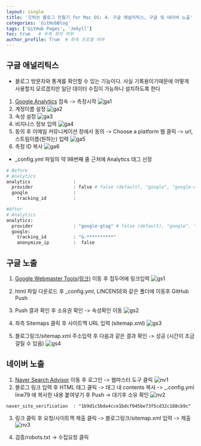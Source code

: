 ```yaml
---
layout: single
title: '깃허브 블로그 만들기 for Mac OS: 4. 구글 애널리틱스, 구글 및 네이버 노출'
categories: 'GitHubBlog'
tags: ['GitHub Pages', 'Jekyll']
toc: true   # 우측 목차 여부
author_profile: True  # 좌측 프로필 여부
---
```



## 구글 애널리틱스
- 블로그 방문자와 통계를 확인할 수 있는 기능이다. 사실 기록용이기때문에 어떻게 사용할지 모르겠지만 일단 데이터 수집이 가능하니 설치하도록 한다

1. [Google Analytics](https://analytics.google.com/analytics/web/provision/?hl=ko&pli=1#/provision) 접속 -> 측정시작
![ga1](/assets/blog_img/ga1.png)
2. 계정이름 설정
![ga2](/assets/blog_img/ga2.png)
3. 속성 설정
![ga3](/assets/blog_img/ga3.png)
4. 비지니스 정보 입력
![ga4](/assets/blog_img/ga4.png)
5. 동의 후 이메일 커뮤니케이션 창에서 동의 -> Choose a platform 웹 클릭 -> url, 스트림이름(원하는) 입력
![ga5](/assets/blog_img/ga5.png)
6. 측정 ID 복사
![ga6](/assets/blog_img/ga6.png)
- _config.yml 파일의 약 98번째 줄 근처에 Analytics 태그 선정

```python 
# Before
# Analytics
analytics                :
  provider               : false # false (default), "google", "google-universal", "google-gtag", "custom"
  google                 :
    tracking_id          :

#After
# Analytics
analytics:
  provider               : "google-gtag" # false (default), "google", "google-universal", "google-gtag", "custom"
  google:
    tracking_id          : "G-**********"
    anonymize_ip         :  false
```

## 구글 노출

1. [Google Webmaster Tools(링크)](https://search.google.com/search-console/welcome?hl=ko) 이동 후 접두어에 링크입력
![gs1](/assets/blog_img/gs1.png)

2.  html 파일 다운로드 후 _config.yml, LINCENSE와 같은 폴더에 이동후 GitHub Push
3.  Push 결과 확인 후 소유권 확인 -> 속성확인 이동
![gs2](/assets/blog_img/gs2.png)

4. 좌측 Sitemaps 클릭 후 사이트맥 URL 입력 (sitemap.xml)
![gs3](/assets/blog_img/gs3.png)

5. 블로그링크/sitemap.xml 주소입력 후 다음과 같은 결과 확인 -> 성공 (시간이 조금 걸릴 수 있음)
![gs4](/assets/blog_img/gs4.png)


## 네이버 노출

1. [Naver Search Advisor](https://searchadvisor.naver.com/) 이동 후 로그인 -> 웹마스터 도구 클릭
![nv1](/assets/blog_img/nv1.png)
2. 블로그 링크 입력 후 HTML 태그 클릭 -> 태그 내 contents 복사 -> _.config.yml line79 에 복사한 내용 붙여넣기 후 Push -> 대기후 소유 확인
![nv2](/assets/blog_img/nv2.png)

```
naver_site_verification  : "1b9d1c5bda4cce1bdcf045be73f5cd32c188cb9c"
```

3.  링크 클릭 후 요청/사이트맥 제출 클릭 -> 블로그링크/sitemap.xml 입력 -> 제출
![nv3](/assets/blog_img/nv3.png)

4. 검증/robots.txt -> 수집요청 클릭

